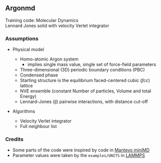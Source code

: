 ## Argonmd

Training code: Molecular Dynamics  
Lennard Jones solid with velocity Verlet integrator


### Assumptions

* Physical model
  * Homo-atomic Argon system
    * implies single mass value, single set of force-field parameters
  * Three-dimensional (3D) periodic boundary conditions (PBC)
  * Condensed phase
  * Starting structure is the equilibrium faced-centered cubic (*fcc*) lattice
  * NVE ensemble (constant Number of particles, Volume and total Energy)
  * Lennard-Jones (*lj*) pairwise interactions, with distance cut-off

* Algorithms
  * Velocity Verlet integrator
  * Full neighbour list


### Credits
* Some parts of the code were inspired by code in [Mantevo miniMD](https://github.com/Mantevo/miniMD)
* Parameter values were taken by the `examples/UNITS` in [LAMMPS](https://github.com/lammps/lammps)
